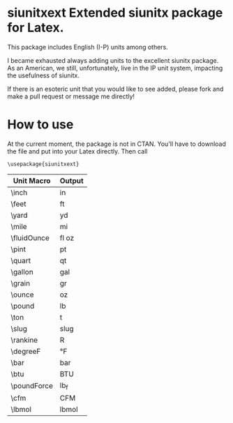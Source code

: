 # siunitxext Extended siunitx package for Latex. 
This package includes English (I-P) units among others. 

I became exhausted always adding units to the excellent siunitx package.
As an American, we still, unfortunately, live in the IP unit system,
impacting the usefulness of siunitx. 

If there is an esoteric unit that you would like to see added, please
fork and make a pull request or message me directly! 

# How to use

At the current moment, the package is not in CTAN. You'll have to
download the file and put into your Latex directly. Then call

```
\usepackage{siunitxext}
```

| Unit Macro  | Output         |
| ----------  | -------------- |
| \inch       | in             |
| \feet       | ft             |
| \yard       | yd             |
| \mile       | mi             |
| \fluidOunce | fl oz          |
| \pint       | pt             |
| \quart      | qt             |
| \gallon     | gal            |
| \grain      | gr             |
| \ounce      | oz             |
| \pound      | lb             |
| \ton        | t              |
| \slug       | slug           |
| \rankine    | R              |
| \degreeF    | &#176;F        |
| \bar        | bar            |
| \btu        | BTU            |
| \poundForce | lb<sub>f</sub> |
| \cfm        | CFM            |
| \lbmol      | lbmol          |
